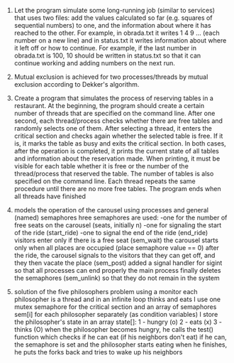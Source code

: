 1) Let the program simulate some long-running job (similar to services) that uses two files: add the values ​​calculated so far (e.g. squares of sequential numbers) to one, and the information about where it has reached to the other. For example, in obrada.txt it writes 1 4 9 … (each number on a new line) and in status.txt it writes information about where it left off or how to continue. For example, if the last number in obrada.txt is 100, 10 should be written in status.txt so that it can continue working and adding numbers on the next run.

2) Mutual exclusion is achieved for two processes/threads by mutual exclusion according to Dekker's algorithm.

3) Create a program that simulates the process of reserving tables in a restaurant. At the beginning, the program should create a certain number of threads that are specified on the command line. After one second, each thread/process checks whether there are free tables and randomly selects one of them. After selecting a thread, it enters the critical section and checks again whether the selected table is free. If it is, it marks the table as busy and exits the critical section. In both cases, after the operation is completed, it prints the current state of all tables and information about the reservation made. When printing, it must be visible for each table whether it is free or the number of the thread/process that reserved the table. The number of tables is also specified on the command line. Each thread repeats the same procedure until there are no more free tables. The program ends when all threads have finished

4)  models the operation of the carousel using processes and general (named) semaphores
    hree semaphores are used:
     -one for the number of free seats on the carousel (seats, initially n)
     -one for signaling the start of the ride (start_ride)
     -one to signal the end of the ride (end_ride)
    visitors enter only if there is a free seat (sem_wait)
    the carousel starts only when all places are occupied (place semaphore value == 0)
    after the ride, the carousel signals to the visitors that they can get off, and they then vacate the place (sem_post)
    added a signal handler for sigint so that all processes can end properly
    the main process finally deletes the semaphores (sem_unlink) so that they do not remain in the system

5)  solution of the five philosophers problem using a monitor each philosopher is a thread and in an infinite loop thinks and eats
 I use one mutex semaphore for the critical section
 and an array of semaphores sem[i] for each philosopher separately (as condition variables)
 I store the philosopher's state in an array state[]:
   1 - hungry (o)
   2  - eats (x)
   3 - thinks (O)
when the philosopher becomes hungry, he calls the test() function  which checks if he can eat (if his neighbors don't eat) if he can, the semaphore is set and the philosopher starts eating
 when he finishes, he puts the forks back and tries to wake up his neighbors
